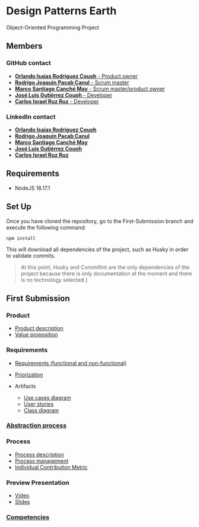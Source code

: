 # Design Patterns Earth
Object-Oriented Programming Project

## Members

### GitHub contact

- [**Orlando Isaías Rodríguez Couoh** - Product owner](https://github.com/IsaiasRdzc) 
- [**Rodrigo Joaquín Pacab Canul** - Scrum master](https://github.com/iKinoo)
- [**Marco Santiago Canché May** - Scrum master/product owner](https://github.com/MarcoSIIIU)
- [**José Luis Gutiérrez Couoh** - Developer](https://github.com/Josegutierrezcouoh)
- [**Carlos Israel Ruz Ruz** - Developer](https://github.com/XxCharlyRuzxX)

### LinkedIn contact

- [**Orlando Isaías Rodríguez Couoh**](www.linkedin.com/in/isaiasrdzc)
- [**Rodrigo Joaquín Pacab Canul**](https://www.linkedin.com/in/rodrigo-pacab/)
- [**Marco Santiago Canché May**](https://www.linkedin.com/in/marcocanchemscm/)
- [**José Luis Gutiérrez Couoh**](https://www.linkedin.com/in/josé-gutiérrez-96a3bb28b/)
- [**Carlos Israel Ruz Ruz**](https://www.linkedin.com/in/carlos-israel-ruz-ruz-55092028a/)


## Requirements

- NodeJS 18.17.1

## Set Up

Once you have cloned the repository, go to the First-Submission branch and execute the following command:

```console
npm install
```

This will download all dependencies of the project, such as Husky in order to validate commits.
> At this point, Husky and Commitlint are the only dependencies of the project because there is only documentation at the moment and there is no technology selected.}

## First Submission

### Product

- [Product description](https://github.com/ChusoAndKino-Limited/POO-2023-LIS/blob/84324e8211656161411d57451cc8e0a5db90a425/Documentation/Product/Product_description.md)
- [Value proposition](https://github.com/ChusoAndKino-Limited/POO-2023-LIS/blob/84324e8211656161411d57451cc8e0a5db90a425/Documentation/Product/Value_Proposition.md#value-proposition)

### Requirements

- [Requirements (functional and non-functional)]()
- [Priorization]()
- Artifacts
    
    - [Use cases diagram](https://github.com/ChusoAndKino-Limited/POO-2023-LIS/blob/84324e8211656161411d57451cc8e0a5db90a425/Documentation/Design/Use%20Cases%20Diagram.png)
    - [User stories](https://github.com/ChusoAndKino-Limited/POO-2023-LIS/blob/84324e8211656161411d57451cc8e0a5db90a425/Documentation/Design/User%20stories.md)
    - [Class diagram](https://github.com/ChusoAndKino-Limited/POO-2023-LIS/blob/84324e8211656161411d57451cc8e0a5db90a425/Documentation/Design/classDiagram.md)

### [Abstraction process](https://github.com/ChusoAndKino-Limited/POO-2023-LIS/blob/84324e8211656161411d57451cc8e0a5db90a425/Documentation/Design/classes.md)

### Process

- [Process description](https://github.com/ChusoAndKino-Limited/POO-2023-LIS/blob/84324e8211656161411d57451cc8e0a5db90a425/Documentation/Process/Process%20Description.md)
- [Process management](https://github.com/ChusoAndKino-Limited/POO-2023-LIS/blob/84324e8211656161411d57451cc8e0a5db90a425/Documentation/Process/Process%20Management.md)
- [Individual Contribution Metric]()


### Preview Presentation
    
- [Video](https://youtu.be/1Cm66H1yLIY)
- [Slides]()

### [Competencies](https://github.com/ChusoAndKino-Limited/POO-2023-LIS/blob/84324e8211656161411d57451cc8e0a5db90a425/Documentation/Competencies/Competencies.md)


